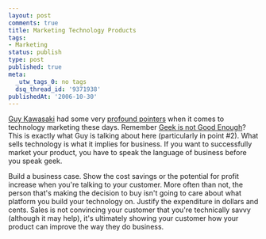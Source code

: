 ```yaml
---
layout: post
comments: true
title: Marketing Technology Products
tags:
- Marketing
status: publish
type: post
published: true
meta:
  _utw_tags_0: no tags
  dsq_thread_id: '9371938'
publishedAt: '2006-10-30'
---
```


<a title="Guy Kawasaki" href="http://blog.guykawasaki.com/">Guy Kawasaki</a> had some very <a title="Geek Marketing" href="http://blog.guykawasaki.com/2006/10/geek_marketing_.html">profound pointers</a> when it comes to technology marketing these days. Remember <a title="Geek Isn't Good Enough" href="http://blog.enlightsolutions.com/geek-isnt-good-enough/">Geek is not Good Enough</a>? This is exactly what Guy is talking about here (particularly in point #2). What sells technology is what it implies for business. If you want to successfully market your product, you have to speak the language of business before  you speak geek.

Build a business case. Show the cost savings or the potential for profit increase when you're talking to your customer. More often than not, the person that's making the decision to buy isn't going to care about what platform you build your technology on. Justify the expenditure in dollars and cents. Sales is not convincing your customer that you're technically savvy (although it may help), it's ultimately showing your customer how your product can improve the way they do business.
